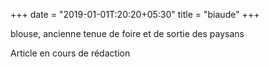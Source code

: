 +++
date = "2019-01-01T:20:20+05:30"
title = "biaude"
+++

blouse, ancienne tenue de foire et de sortie des paysans
<!--more-->
Article en cours de rédaction

